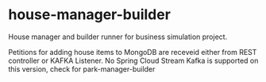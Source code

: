 # house-manager-builder
House manager and builder runner for business simulation project.

Petitions for adding house items to MongoDB are receveid either from REST controller or KAFKA Listener. No Spring Cloud Stream Kafka is supported on this version, check for park-manager-builder
